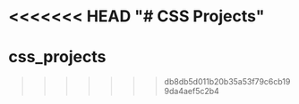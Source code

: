 <<<<<<< HEAD
"# CSS Projects" 
=======
# css_projects
>>>>>>> db8db5d011b20b35a53f79c6cb199da4aef5c2b4
